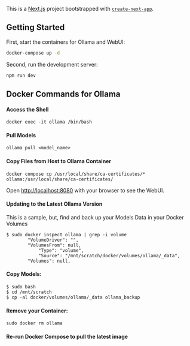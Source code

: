 This is a [Next.js](https://nextjs.org) project bootstrapped with [`create-next-app`](https://github.com/vercel/next.js/tree/canary/packages/create-next-app).

## Getting Started

First, start the containers for Ollama and WebUI:

```bash
docker-compose up -d
```

Second, run the development server:

```bash
npm run dev

```
## Docker Commands for Ollama

####  Access the Shell

    docker exec -it ollama /bin/bash

####  Pull Models

    ollama pull <model_name>

####  Copy Files from Host to Ollama Container

    docker compose cp /usr/local/share/ca-certificates/*  ollama:/usr/local/share/ca-certificates/

Open [http://localhost:8080](http://localhost:8080) with your browser to see the WebUI.

#### Updating to the Latest Ollama Version

This is a sample, but, find and back up your Models Data in your Docker Volumes

    $ sudo docker inspect ollama | grep -i volume
            "VolumeDriver": "",
            "VolumesFrom": null,
                "Type": "volume",
                "Source": "/mnt/scratch/docker/volumes/ollama/_data",
            "Volumes": null,

#### Copy Models:

    $ sudo bash
    $ cd /mnt/scratch
    $ cp -al docker/volumes/ollama/_data ollama_backup

#### Remove your Container:

    sudo docker rm ollama

#### Re-run Docker Compose to pull the latest image

